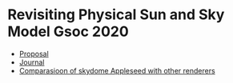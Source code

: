 # Revisiting Physical Sun and Sky Model Gsoc 2020

- [Proposal](https://mororo250.github.io/Gsoc-sun-sky/Gsoc%20proposal)
- [Journal](https://mororo250.github.io/Gsoc-sun-sky/Gsoc%20Journal)
- [Comparasioon of skydome Appleseed with other renderers](https://mororo250.github.io/Gsoc-sun-sky/Appleseed_comparison/appleseed_compare)
